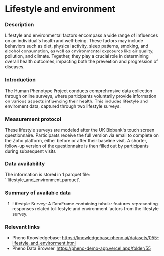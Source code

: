 # Lifestyle and environment

### Description

Lifestyle and environmental factors encompass a wide range of influences on an individual's health and well-being. These factors may include behaviors such as diet, physical activity, sleep patterns, smoking, and alcohol consumption, as well as environmental exposures like air quality, pollution, and climate. Together, they play a crucial role in determining overall health outcomes, impacting both the prevention and progression of diseases.

### Introduction

The Human Phenotype Project conducts comprehensive data collection through online surveys, where participants voluntarily provide information on various aspects influencing their health. This includes lifestyle and enviroment data, captured through two lifestyle surveys.

### Measurement protocol 
<!-- long measurment protocol for the data browser -->
These lifestyle surveys are modeled after the UK Biobank's touch screen questionnaire. Participants receive the full version via email to complete on the Zoho platform, either before or after their baseline visit. A shorter, follow-up version of the questionnaire is then filled out by participants during subsequent visits. 

### Data availability 
<!-- for the example notebooks -->
The information is stored in 1 parquet file: `'lifestyle_and_environment.parquet'.

### Summary of available data 
<!-- for the data browser -->
1. Lifestyle Survey: A DataFrame containing tabular features representing responses related to lifestyle and environment factors from the lifestyle survey.

### Relevant links

* Pheno Knowledgebase: https://knowledgebase.pheno.ai/datasets/055-lifestyle_and_environment.html
* Pheno Data Browser: https://pheno-demo-app.vercel.app/folder/55
